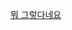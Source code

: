 [뭐 그렇다네요](https://search.naver.com/search.naver?ie=UTF-8&sm=whl_hty&query=%EA%B9%83%ED%97%88%EB%B8%8C)
